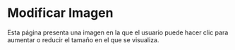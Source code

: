 # Modificar Imagen

Esta página presenta una imagen en la que el usuario puede hacer clic para aumentar o reducir el tamaño en el que se visualiza.
